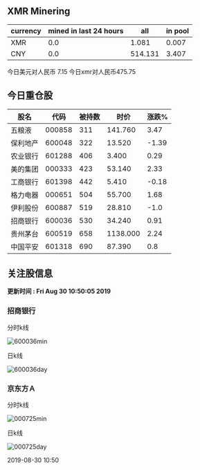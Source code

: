 ## XMR Minering

|currency|mined in last 24 hours|all|in pool|
|---|---|---|---|
|XMR|0.0|1.081|0.007|
|CNY|0.0|514.131|3.407|

今日美元对人民币 7.15	今日xmr对人民币475.75


## 今日重仓股 

|股名|代码|被持数|时价|涨跌%|
|---|---|---|---|---|
|五粮液|000858|311|141.760|3.47|
|保利地产|600048|322|13.520|-1.39|
|农业银行|601288|406|3.400|0.29|
|美的集团|000333|423|53.140|2.33|
|工商银行|601398|442|5.410|-0.18|
|格力电器|000651|504|55.700|1.68|
|伊利股份|600887|519|28.810|-1.0|
|招商银行|600036|530|34.240|0.91|
|贵州茅台|600519|658|1138.000|2.24|
|中国平安|601318|690|87.390|0.8|

## 关注股信息
**更新时间 : Fri Aug 30 10:50:05 2019**
### 招商银行 
分时k线

![600036min](http://image.sinajs.cn/newchart/min/n/sh600036.gif)

日k线

![600036day](http://image.sinajs.cn/newchart/daily/n/sh600036.gif)

### 京东方Ａ 
分时k线

![000725min](http://image.sinajs.cn/newchart/min/n/sz000725.gif)

日k线

![000725day](http://image.sinajs.cn/newchart/daily/n/sz000725.gif)

2019-08-30 10:50